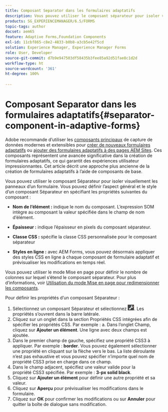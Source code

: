 ```yaml
---
title: Composant Separator dans les formulaires adaptatifs
description: Vous pouvez utiliser le composant séparateur pour isoler visuellement les sections d’un formulaire.
products: SG_EXPERIENCEMANAGER/6.5/FORMS
topic-tags: author
docset: aem65
feature: Adaptive Forms,Foundation Components
exl-id: 11cbf865-c8e2-4833-b0b8-a3cb5e42f5cd
solution: Experience Manager, Experience Manager Forms
role: User, Developer
source-git-commit: d7b9e947503df58435b3fee85a92d51fae8c1d2d
workflow-type: ht
source-wordcount: '361'
ht-degree: 100%

---
```


# Composant Separator dans les formulaires adaptatifs{#separator-component-in-adaptive-forms}

<span class="preview"> Adobe recommande d’utiliser les [composants principaux](https://experienceleague.adobe.com/docs/experience-manager-core-components/using/adaptive-forms/introduction.html?lang=fr) de capture de données modernes et extensibles pour [créer de nouveaux formulaires adaptatifs](/help/forms/using/create-an-adaptive-form-core-components.md) ou [ajouter des formulaires adaptatifs à des pages AEM Sites](/help/forms/using/create-or-add-an-adaptive-form-to-aem-sites-page.md). Ces composants représentent une avancée significative dans la création de formulaires adaptatifs, ce qui garantit des expériences utilisateur impressionnantes. Cet article décrit une approche plus ancienne de la création de formulaires adaptatifs à l’aide de composants de base. </span>

Vous pouvez utiliser le composant Séparateur pour isoler visuellement les panneaux d’un formulaire. Vous pouvez définir l’aspect général et le style d’un composant Séparateur en spécifiant les propriétés suivantes du composant :

* **Nom de l’élément :** indique le nom du composant. L’expression SOM intègre au composant la valeur spécifiée dans le champ de nom d’élément.
* **Épaisseur :** indique l’épaisseur en pixels du composant séparateur.

* **Classe CSS :** spécifie la classe CSS personnalisée pour le composant séparateur

* **Styles en ligne :** avec AEM Forms, vous pouvez désormais appliquer des styles CSS en ligne à chaque composant de formulaire adaptatif et prévisualiser les modifications en temps réel.

Vous pouvez utiliser le mode Mise en page pour définir le nombre de colonnes sur lequel s’étend le composant séparateur. Pour plus d’informations, voir [Utilisation du mode Mise en page pour redimensionner les composants](../../forms/using/resize-using-layout-mode.md).

Pour définir les propriétés d’un composant Séparateur :

1. Sélectionnez un composant Séparateur et sélectionnez ![cmppr](assets/cmppr.png). Les propriétés s’ouvrent dans la barre latérale.
1. Cliquez sur un onglet dans la section Propriétés CSS intégrées afin de spécifier les propriétés CSS. Par exemple : a. Dans l’onglet Champ, cliquez sur **Ajouter un élément**. Une ligne avec deux champs est ajoutée.
1. Dans le premier champ de gauche, spécifiez une propriété CSS3 à appliquer. Par exemple : **border**. Vous pouvez également sélectionner une propriété en cliquant sur la flèche vers le bas. La liste déroulante n’est pas exhaustive et vous pouvez spécifier n’importe quel nom de propriété CSS3 prise en charge dans ce champ.
1. Dans le champ adjacent, spécifiez une valeur valide pour la propriété CSS3 spécifiée. Par exemple : **3-px solid black**.
1. Cliquez sur **Ajouter un élément** pour définir une autre propriété et sa valeur.
1. Cliquez sur **Aperçu** pour prévisualiser les modifications dans le formulaire.
1. Cliquez sur **OK** pour confirmer les modifications ou sur **Annuler** pour quitter la boîte de dialogue sans modification.
